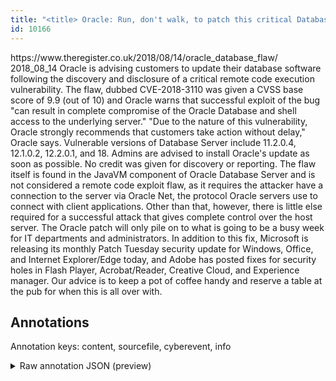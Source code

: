 ```yaml
---
title: "<title> Oracle: Run, don't walk, to patch this critical Database takeover bug </title>"
id: 10166
---
```


<title> Oracle: Run, don't walk, to patch this critical Database takeover bug </title>
<source> https://www.theregister.co.uk/2018/08/14/oracle_database_flaw/ </source>
<date> 2018_08_14 </date>
<text>
Oracle is advising customers to update their database software following the discovery and disclosure of a critical remote code execution vulnerability.
The flaw, dubbed CVE-2018-3110 was given a CVSS base score of 9.9 (out of 10) and Oracle warns that successful exploit of the bug "can result in complete compromise of the Oracle Database and shell access to the underlying server."
"Due to the nature of this vulnerability, Oracle strongly recommends that customers take action without delay," Oracle says.
Vulnerable versions of Database Server include 11.2.0.4, 12.1.0.2, 12.2.0.1, and 18. Admins are advised to install Oracle's update as soon as possible. No credit was given for discovery or reporting.
The flaw itself is found in the JavaVM component of Oracle Database Server and is not considered a remote code exploit flaw, as it requires the attacker have a connection to the server via Oracle Net, the protocol Oracle servers use to connect with client applications. Other than that, however, there is little else required for a successful attack that gives complete control over the host server.
The Oracle patch will only pile on to what is going to be a busy week for IT departments and administrators.
In addition to this fix, Microsoft is releasing its monthly Patch Tuesday security update for Windows, Office, and Internet Explorer/Edge today, and Adobe has posted fixes for security holes in Flash Player, Acrobat/Reader, Creative Cloud, and Experience manager.
Our advice is to keep a pot of coffee handy and reserve a table at the pub for when this is all over with.
</text>



## Annotations

Annotation keys: content, sourcefile, cyberevent, info

<details>
<summary>Raw annotation JSON (preview)</summary>

```json
{
  "content": "Oracle is advising customers to update their database software following the discovery and disclosure of a critical remote code execution vulnerability. The flaw, dubbed CVE-2018-3110 was given a CVSS base score of 9.9 (out of 10) and Oracle warns that successful exploit of the bug \"can result in complete compromise of the Oracle Database and shell access to the underlying server.\" \"Due to the nature of this vulnerability, Oracle strongly recommends that customers take action without delay,\" Oracle says. Vulnerable versions of Database Server include 11.2.0.4, 12.1.0.2, 12.2.0.1, and 18. Admins are advised to install Oracle's update as soon as possible. No credit was given for discovery or reporting. The flaw itself is found in the JavaVM component of Oracle Database Server and is not considered a remote code exploit flaw, as it requires the attacker have a connection to the server via Oracle Net, the protocol Oracle servers use to connect with client applications. Other than that, however, there is little else required for a successful attack that gives complete control over the host server. The Oracle patch will only pile on to what is going to be a busy week for IT departments and administrators. In addition to this fix, Microsoft is releasing its monthly Patch Tuesday security update for Windows, Office, and Internet Explorer/Edge today, and Adobe has posted fixes for security holes in Flash Player, Acrobat/Reader, Creative Cloud, and Experience manager. Our advice is to keep a pot of coffee handy and reserve a table at the pub for when this is all over with.",
  "sourcefile": "10166.txt",
  "cyberevent": {
    "hopper": [
      {
        "index": 0,
        "relation": "Same",
        "events": [
          {
            "nugget": {
              "startOffset": 73,
              "index": "T4",
              "endOffset": 86,
              "text": "the discovery"
            },
            "index": "E2",
            "type": "Vulnerability-related",
            "subtype": "DiscoverVulnerability",
            "realis": "Actual"
          },
          {
            "index": "E3",
            "type": "Vulnerability-related",
            "realis": "Actual",
            "nugget": {
              "startOffset": 91,
              "index": "T5",
              "endOffset": 101,
              "text": "disclosure"
            },
            "argument": [
              {
                "index": "T6",
                "text": "a critical remote code execution vulnerability",
                "endOffset": 151,
                "role": {
                  "type": "Vulnerability"
                },
                "startOffset": 105,
                "type": "Vulnerability"
              }
            ],
            "subtype": "DiscoverVulnerability"
          },
          {
            "index": "E4",
            "type": "Vulnerability-related",
            "realis": "Actual",
            "nugget": {
              "startOffset": 242,
              "index": "T10",
              "endOffset": 247,
              "text": "warns"
            },
            "argument": [
              {
                "index": "T8",
                "text": "CVE-2018-3110",
                "endOffset": 183,
                "role": {
                  "type": "CVE"
                },
                "startOffset": 170,
                "type": "CVE"
              },
              {
                "index": "T7",
                "text": "The flaw",
                "endOffset": 161,
                "role": {
                  "type": "Vulnerability"
                },
                "startOffset": 153,
                "type": "Vulnerability"
              },
              {
                "index": "T9",
                "external_reference": {
                  "wikidataid": "Q19900"
                },
                "endOffset": 241,
                "role": {
                  "type": "Discoverer"
                },
                "text": "Oracle",
```
</details>
